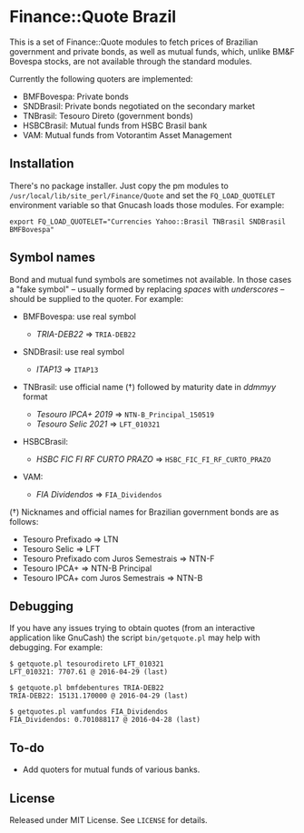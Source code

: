 Finance::Quote Brazil
=====================

This is a set of Finance::Quote modules to fetch prices of Brazilian government
and private bonds, as well as mutual funds, which, unlike BM&F Bovespa stocks,
are not available through the standard modules.

Currently the following quoters are implemented:

* BMFBovespa: Private bonds
* SNDBrasil: Private bonds negotiated on the secondary market
* TNBrasil: Tesouro Direto (government bonds)
* HSBCBrasil: Mutual funds from HSBC Brasil bank
* VAM: Mutual funds from Votorantim Asset Management

Installation
------------

There's no package installer. Just copy the pm modules to
`/usr/local/lib/site_perl/Finance/Quote` and set the `FQ_LOAD_QUOTELET`
environment variable so that Gnucash loads those modules. For example:

```
export FQ_LOAD_QUOTELET="Currencies Yahoo::Brasil TNBrasil SNDBrasil BMFBovespa"
```

Symbol names
------------

Bond and mutual fund symbols are sometimes not available. In those cases a "fake
symbol" – usually formed by replacing _spaces_ with _underscores_ – should be
supplied to the quoter. For example:

* BMFBovespa: use real symbol
  * _TRIA-DEB22_ ⇒ `TRIA-DEB22`

* SNDBrasil: use real symbol
  * _ITAP13_ ⇒ `ITAP13`

* TNBrasil: use official name (†) followed by maturity date in _ddmmyy_ format
  * _Tesouro IPCA+ 2019_ ⇒ `NTN-B_Principal_150519`
  * _Tesouro Selic 2021_ ⇒ `LFT_010321`

* HSBCBrasil:
  * _HSBC FIC FI RF CURTO PRAZO_ ⇒ `HSBC_FIC_FI_RF_CURTO_PRAZO`

* VAM:
  * _FIA Dividendos_ ⇒ `FIA_Dividendos`

(†) Nicknames and official names for Brazilian government bonds are as follows:

* Tesouro Prefixado ⇒ LTN
* Tesouro Selic ⇒ LFT
* Tesouro Prefixado com Juros Semestrais ⇒ NTN-F
* Tesouro IPCA+ ⇒ NTN-B Principal
* Tesouro IPCA+ com Juros Semestrais ⇒ NTN-B

Debugging
---------

If you have any issues trying to obtain quotes (from an interactive application
like GnuCash) the script `bin/getquote.pl` may help with debugging. For example:

    $ getquote.pl tesourodireto LFT_010321
    LFT_010321: 7707.61 @ 2016-04-29 (last)

    $ getquote.pl bmfdebentures TRIA-DEB22
    TRIA-DEB22: 15131.170000 @ 2016-04-29 (last)

    $ getquotes.pl vamfundos FIA_Dividendos
    FIA_Dividendos: 0.701088117 @ 2016-04-28 (last)

To-do
-----

* Add quoters for mutual funds of various banks.

License
-------

Released under MIT License. See `LICENSE` for details.
